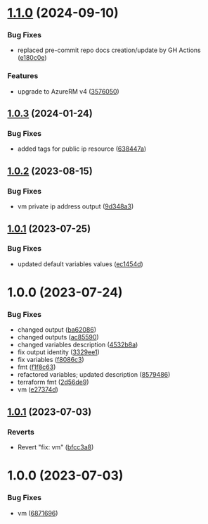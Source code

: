 # [1.1.0](https://github.com/data-platform-hq/terraform-azurerm-linux-vm/compare/v1.0.3...v1.1.0) (2024-09-10)


### Bug Fixes

* replaced pre-commit repo docs creation/update by GH Actions ([e180c0e](https://github.com/data-platform-hq/terraform-azurerm-linux-vm/commit/e180c0ee587825bef515df9c5400db369f2265e3))


### Features

* upgrade to AzureRM v4 ([3576050](https://github.com/data-platform-hq/terraform-azurerm-linux-vm/commit/3576050890cae5e485ca6285ebca6e8e246e79a3))

## [1.0.3](https://github.com/data-platform-hq/terraform-azurerm-linux-vm/compare/v1.0.2...v1.0.3) (2024-01-24)


### Bug Fixes

* added tags for public ip resource ([638447a](https://github.com/data-platform-hq/terraform-azurerm-linux-vm/commit/638447a660ff0605c79e32a886c4b817919d30fb))

## [1.0.2](https://github.com/data-platform-hq/terraform-azurerm-linux-vm/compare/v1.0.1...v1.0.2) (2023-08-15)


### Bug Fixes

* vm private ip address output ([9d348a3](https://github.com/data-platform-hq/terraform-azurerm-linux-vm/commit/9d348a32c0a72355a025b334c4b0b9f3b2f3608f))

## [1.0.1](https://github.com/data-platform-hq/terraform-azurerm-linux-vm/compare/v1.0.0...v1.0.1) (2023-07-25)


### Bug Fixes

* updated default variables values ([ec1454d](https://github.com/data-platform-hq/terraform-azurerm-linux-vm/commit/ec1454d4a84509167811e4bbf79441913b1eaa3f))

# 1.0.0 (2023-07-24)


### Bug Fixes

* changed output ([ba62086](https://github.com/data-platform-hq/terraform-azurerm-linux-vm/commit/ba6208619273b1b77ba5e74af0513ac3b56b97f1))
* changed outputs ([ac85590](https://github.com/data-platform-hq/terraform-azurerm-linux-vm/commit/ac855900943c493bd8a171f0e8b3c250a1398a8c))
* changed variables description ([4532b8a](https://github.com/data-platform-hq/terraform-azurerm-linux-vm/commit/4532b8ab5d86bcc0aaa4f6f7f1b0f7109dd5f09d))
* fix output identity ([3329ee1](https://github.com/data-platform-hq/terraform-azurerm-linux-vm/commit/3329ee1c9e544193b62680221347a931519ef4fb))
* fix variables ([f8086c3](https://github.com/data-platform-hq/terraform-azurerm-linux-vm/commit/f8086c3130b6d414483862ba7efa31344444e28f))
* fmt ([f1f8c63](https://github.com/data-platform-hq/terraform-azurerm-linux-vm/commit/f1f8c634cd35805fc3e2ffa25e90f8b2d2d42259))
* refactored variables; updated description ([8579486](https://github.com/data-platform-hq/terraform-azurerm-linux-vm/commit/85794867e57e36fb26c0e19872bc2c64ee832677))
* terraform fmt ([2d56de9](https://github.com/data-platform-hq/terraform-azurerm-linux-vm/commit/2d56de91fd49d67f3ad6062a7daabc1f8d1ef0d4))
* vm ([e27374d](https://github.com/data-platform-hq/terraform-azurerm-linux-vm/commit/e27374d16df90b76b5875740b7970406308fa54b))

## [1.0.1](https://github.com/data-platform-hq/terraform-azurerm-linux-vm/compare/v1.0.0...v1.0.1) (2023-07-03)


### Reverts

* Revert "fix: vm" ([bfcc3a8](https://github.com/data-platform-hq/terraform-azurerm-linux-vm/commit/bfcc3a87a9ad2a60cb555204f8ed123ad68aff0f))

# 1.0.0 (2023-07-03)


### Bug Fixes

* vm ([6871696](https://github.com/data-platform-hq/terraform-azurerm-linux-vm/commit/68716966a103dd2ba17601a29a7a154201e8789a))
